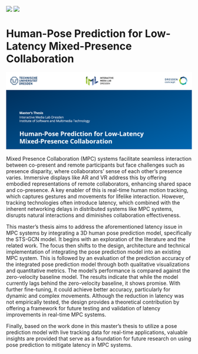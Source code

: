 [![](https://img.shields.io/badge/Technische%20Universit%C3%A4t%20Dresden-%2300305D)](https://tu-dresden.de/)
[![](https://img.shields.io/badge/Interactive%20Media%20Lab%20Dresden-green)](https://imld.de/)


# Human-Pose Prediction for Low-Latency Mixed-Presence Collaboration

<img src="Banner_img.png">

Mixed Presence Collaboration (MPC) systems facilitate seamless interaction between co-present and remote participants but face challenges such as presence disparity, where collaborators’ sense of each other’s presence varies. Immersive displays like AR and VR address this by offering embodied representations of remote collaborators, enhancing shared space and co-presence. A key enabler of this is real-time human motion tracking, which captures gestures and movements for lifelike interaction. However, tracking technologies often introduce latency, which combined with the inherent networking delays in distributed systems like MPC systems, disrupts natural interactions and diminishes collaboration effectiveness.

This master’s thesis aims to address the aforementioned latency issue in MPC systems by integrating a 3D human pose prediction model, specifically the STS-GCN model. It begins with an exploration of the literature and the related work. The focus then shifts to the design, architecture and technical implementation of integrating the pose prediction model into an existing MPC system. This is followed by an evaluation of the prediction accuracy of the integrated pose prediction model through both qualitative visualizations and quantitative metrics. The model’s performance is compared against the zero-velocity baseline model. The results indicate that while the model currently lags behind the zero-velocity baseline, it shows promise. With further fine-tuning, it could achieve better accuracy, particularly for dynamic and complex movements. Although the reduction in latency was not empirically tested, the design provides a theoretical contribution by offering a framework for future testing and validation of latency improvements in real-time MPC systems.

Finally, based on the work done in this master’s thesis to utilize a pose prediction model with live tracking data for real-time applications, valuable insights are provided that serve as a foundation for future research on using pose prediction to mitigate latency in MPC systems.